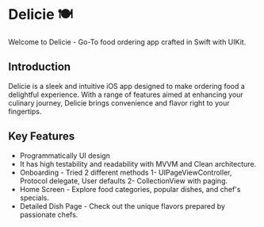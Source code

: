 # Delicie 🍽️
Welcome to Delicie - Go-To food ordering app crafted in Swift with UIKit.

## Introduction
Delicie is a sleek and intuitive iOS app designed to make ordering food a delightful experience. With a range of features aimed at enhancing your culinary journey, 
Delicie brings convenience and flavor right to your fingertips.

## Key Features
- Programmatically UI design
- It has high testability and readability with MVVM and Clean architecture.
- Onboarding - Tried 2 different methods 1- UIPageViewController, Protocol delegate, User defaults  2- CollectionView with paging.
- Home Screen - Explore food categories, popular dishes, and chef's specials.
- Detailed Dish Page - Check out the unique flavors prepared by passionate chefs.
  


